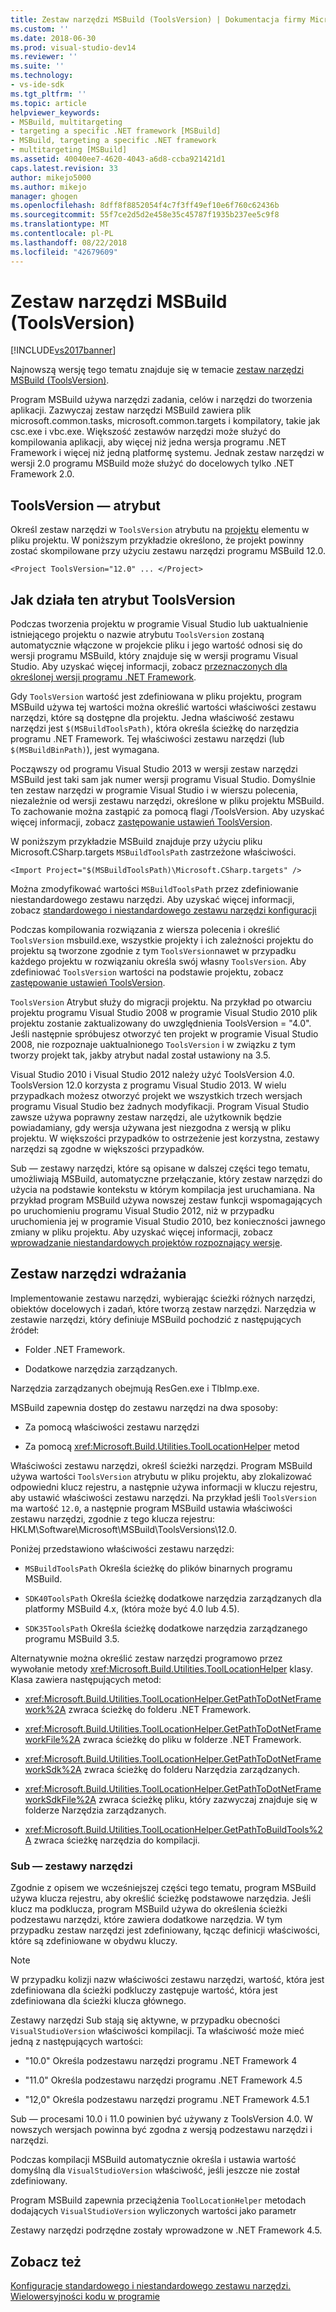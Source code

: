 ```yaml
---
title: Zestaw narzędzi MSBuild (ToolsVersion) | Dokumentacja firmy Microsoft
ms.custom: ''
ms.date: 2018-06-30
ms.prod: visual-studio-dev14
ms.reviewer: ''
ms.suite: ''
ms.technology:
- vs-ide-sdk
ms.tgt_pltfrm: ''
ms.topic: article
helpviewer_keywords:
- MSBuild, multitargeting
- targeting a specific .NET framework [MSBuild]
- MSBuild, targeting a specific .NET framework
- multitargeting [MSBuild]
ms.assetid: 40040ee7-4620-4043-a6d8-ccba921421d1
caps.latest.revision: 33
author: mikejo5000
ms.author: mikejo
manager: ghogen
ms.openlocfilehash: 8dff8f8852054f4c7f3ff49ef10e6f760c62436b
ms.sourcegitcommit: 55f7ce2d5d2e458e35c45787f1935b237ee5c9f8
ms.translationtype: MT
ms.contentlocale: pl-PL
ms.lasthandoff: 08/22/2018
ms.locfileid: "42679609"
---
```

# <a name="msbuild-toolset-toolsversion"></a>Zestaw narzędzi MSBuild (ToolsVersion)
[!INCLUDE[vs2017banner](../includes/vs2017banner.md)]

Najnowszą wersję tego tematu znajduje się w temacie [zestaw narzędzi MSBuild (ToolsVersion)](https://docs.microsoft.com/visualstudio/msbuild/msbuild-toolset-toolsversion).  
  
  
Program MSBuild używa narzędzi zadania, celów i narzędzi do tworzenia aplikacji. Zazwyczaj zestaw narzędzi MSBuild zawiera plik microsoft.common.tasks, microsoft.common.targets i kompilatory, takie jak csc.exe i vbc.exe. Większość zestawów narzędzi może służyć do kompilowania aplikacji, aby więcej niż jedna wersja programu .NET Framework i więcej niż jedną platformę systemu. Jednak zestaw narzędzi w wersji 2.0 programu MSBuild może służyć do docelowych tylko .NET Framework 2.0.  
  
## <a name="toolsversion-attribute"></a>ToolsVersion — atrybut  
 Określ zestaw narzędzi w `ToolsVersion` atrybutu na [projektu](../msbuild/project-element-msbuild.md) elementu w pliku projektu. W poniższym przykładzie określono, że projekt powinny zostać skompilowane przy użyciu zestawu narzędzi programu MSBuild 12.0.  
  
```  
<Project ToolsVersion="12.0" ... </Project>  
```  
  
## <a name="how-the-toolsversion-attribute-works"></a>Jak działa ten atrybut ToolsVersion  
 Podczas tworzenia projektu w programie Visual Studio lub uaktualnienie istniejącego projektu o nazwie atrybutu `ToolsVersion` zostaną automatycznie włączone w projekcie pliku i jego wartość odnosi się do wersji programu MSBuild, który znajduje się w wersji programu Visual Studio. Aby uzyskać więcej informacji, zobacz [przeznaczonych dla określonej wersji programu .NET Framework](../ide/targeting-a-specific-dotnet-framework-version.md).  
  
 Gdy `ToolsVersion` wartość jest zdefiniowana w pliku projektu, program MSBuild używa tej wartości można określić wartości właściwości zestawu narzędzi, które są dostępne dla projektu. Jedna właściwość zestawu narzędzi jest `$(MSBuildToolsPath)`, która określa ścieżkę do narzędzia programu .NET Framework. Tej właściwości zestawu narzędzi (lub `$(MSBuildBinPath)`), jest wymagana.  
  
 Począwszy od programu Visual Studio 2013 w wersji zestaw narzędzi MSBuild jest taki sam jak numer wersji programu Visual Studio. Domyślnie ten zestaw narzędzi w programie Visual Studio i w wierszu polecenia, niezależnie od wersji zestawu narzędzi, określone w pliku projektu MSBuild.  To zachowanie można zastąpić za pomocą flagi /ToolsVersion. Aby uzyskać więcej informacji, zobacz [zastępowanie ustawień ToolsVersion](../msbuild/overriding-toolsversion-settings.md).  
  
 W poniższym przykładzie MSBuild znajduje przy użyciu pliku Microsoft.CSharp.targets `MSBuildToolsPath` zastrzeżone właściwości.  
  
```  
<Import Project="$(MSBuildToolsPath)\Microsoft.CSharp.targets" />  
```  
  
 Można zmodyfikować wartości `MSBuildToolsPath` przez zdefiniowanie niestandardowego zestawu narzędzi. Aby uzyskać więcej informacji, zobacz [standardowego i niestandardowego zestawu narzędzi konfiguracji](../msbuild/standard-and-custom-toolset-configurations.md)  
  
 Podczas kompilowania rozwiązania z wiersza polecenia i określić `ToolsVersion` msbuild.exe, wszystkie projekty i ich zależności projektu do projektu są tworzone zgodnie z tym `ToolsVersion`nawet w przypadku każdego projektu w rozwiązaniu określa swój własny `ToolsVersion`. Aby zdefiniować `ToolsVersion` wartości na podstawie projektu, zobacz [zastępowanie ustawień ToolsVersion](../msbuild/overriding-toolsversion-settings.md).  
  
 `ToolsVersion` Atrybut służy do migracji projektu. Na przykład po otwarciu projektu programu Visual Studio 2008 w programie Visual Studio 2010 plik projektu zostanie zaktualizowany do uwzględnienia ToolsVersion = "4.0". Jeśli następnie spróbujesz otworzyć ten projekt w programie Visual Studio 2008, nie rozpoznaje uaktualnionego `ToolsVersion` i w związku z tym tworzy projekt tak, jakby atrybut nadal został ustawiony na 3.5.  
  
 Visual Studio 2010 i Visual Studio 2012 należy użyć ToolsVersion 4.0. ToolsVersion 12.0 korzysta z programu Visual Studio 2013. W wielu przypadkach możesz otworzyć projekt we wszystkich trzech wersjach programu Visual Studio bez żadnych modyfikacji. Program Visual Studio zawsze używa poprawny zestaw narzędzi, ale użytkownik będzie powiadamiany, gdy wersja używana jest niezgodna z wersją w pliku projektu. W większości przypadków to ostrzeżenie jest korzystna, zestawy narzędzi są zgodne w większości przypadków.  
  
 Sub — zestawy narzędzi, które są opisane w dalszej części tego tematu, umożliwiają MSBuild, automatyczne przełączanie, który zestaw narzędzi do użycia na podstawie kontekstu w którym kompilacja jest uruchamiana. Na przykład program MSBuild używa nowszej zestaw funkcji wspomagających po uruchomieniu programu Visual Studio 2012, niż w przypadku uruchomienia jej w programie Visual Studio 2010, bez konieczności jawnego zmiany w pliku projektu. Aby uzyskać więcej informacji, zobacz [wprowadzanie niestandardowych projektów rozpoznający wersje](../misc/making-custom-projects-version-aware.md).  
  
## <a name="toolset-implementation"></a>Zestaw narzędzi wdrażania  
 Implementowanie zestawu narzędzi, wybierając ścieżki różnych narzędzi, obiektów docelowych i zadań, które tworzą zestaw narzędzi. Narzędzia w zestawie narzędzi, który definiuje MSBuild pochodzić z następujących źródeł:  
  
-   Folder .NET Framework.  
  
-   Dodatkowe narzędzia zarządzanych.  
  
 Narzędzia zarządzanych obejmują ResGen.exe i TlbImp.exe.  
  
 MSBuild zapewnia dostęp do zestawu narzędzi na dwa sposoby:  
  
-   Za pomocą właściwości zestawu narzędzi  
  
-   Za pomocą <xref:Microsoft.Build.Utilities.ToolLocationHelper> metod  
  
 Właściwości zestawu narzędzi, określ ścieżki narzędzi. Program MSBuild używa wartości `ToolsVersion` atrybutu w pliku projektu, aby zlokalizować odpowiedni klucz rejestru, a następnie używa informacji w kluczu rejestru, aby ustawić właściwości zestawu narzędzi. Na przykład jeśli `ToolsVersion` ma wartość `12.0`, a następnie program MSBuild ustawia właściwości zestawu narzędzi, zgodnie z tego klucza rejestru: HKLM\Software\Microsoft\MSBuild\ToolsVersions\12.0.  
  
 Poniżej przedstawiono właściwości zestawu narzędzi:  
  
-   `MSBuildToolsPath` Określa ścieżkę do plików binarnych programu MSBuild.  
  
-   `SDK40ToolsPath` Określa ścieżkę dodatkowe narzędzia zarządzanych dla platformy MSBuild 4.x, (która może być 4.0 lub 4.5).  
  
-   `SDK35ToolsPath` Określa ścieżkę dodatkowe narzędzia zarządzanego programu MSBuild 3.5.  
  
 Alternatywnie można określić zestaw narzędzi programowo przez wywołanie metody <xref:Microsoft.Build.Utilities.ToolLocationHelper> klasy. Klasa zawiera następujących metod:  
  
-   <xref:Microsoft.Build.Utilities.ToolLocationHelper.GetPathToDotNetFramework%2A> zwraca ścieżkę do folderu .NET Framework.  
  
-   <xref:Microsoft.Build.Utilities.ToolLocationHelper.GetPathToDotNetFrameworkFile%2A> zwraca ścieżkę do pliku w folderze .NET Framework.  
  
-   <xref:Microsoft.Build.Utilities.ToolLocationHelper.GetPathToDotNetFrameworkSdk%2A> zwraca ścieżkę do folderu Narzędzia zarządzanych.  
  
-   <xref:Microsoft.Build.Utilities.ToolLocationHelper.GetPathToDotNetFrameworkSdkFile%2A> zwraca ścieżkę pliku, który zazwyczaj znajduje się w folderze Narzędzia zarządzanych.  
  
-   <xref:Microsoft.Build.Utilities.ToolLocationHelper.GetPathToBuildTools%2A> zwraca ścieżkę narzędzia do kompilacji.  
  
### <a name="sub-toolsets"></a>Sub — zestawy narzędzi  
 Zgodnie z opisem we wcześniejszej części tego tematu, program MSBuild używa klucza rejestru, aby określić ścieżkę podstawowe narzędzia. Jeśli klucz ma podklucza, program MSBuild używa do określenia ścieżki podzestawu narzędzi, które zawiera dodatkowe narzędzia. W tym przypadku zestaw narzędzi jest zdefiniowany, łącząc definicji właściwości, które są zdefiniowane w obydwu kluczy.  
  
> [!NOTE]
>  W przypadku kolizji nazw właściwości zestawu narzędzi, wartość, która jest zdefiniowana dla ścieżki podkluczy zastępuje wartość, która jest zdefiniowana dla ścieżki klucza głównego.  
  
 Zestawy narzędzi Sub stają się aktywne, w przypadku obecności `VisualStudioVersion` właściwości kompilacji. Ta właściwość może mieć jedną z następujących wartości:  
  
-   "10.0" Określa podzestawu narzędzi programu .NET Framework 4  
  
-   "11.0" Określa podzestawu narzędzi programu .NET Framework 4.5  
  
-   "12,0" Określa podzestawu narzędzi programu .NET Framework 4.5.1  
  
 Sub — procesami 10.0 i 11.0 powinien być używany z ToolsVersion 4.0. W nowszych wersjach powinna być zgodna z wersją podzestawu narzędzi i narzędzi.  
  
 Podczas kompilacji MSBuild automatycznie określa i ustawia wartość domyślną dla `VisualStudioVersion` właściwość, jeśli jeszcze nie został zdefiniowany.  
  
 Program MSBuild zapewnia przeciążenia `ToolLocationHelper` metodach dodających `VisualStudioVersion` wyliczonych wartości jako parametr  
  
 Zestawy narzędzi podrzędne zostały wprowadzone w .NET Framework 4.5.  
  
## <a name="see-also"></a>Zobacz też  
 [Konfiguracje standardowego i niestandardowego zestawu narzędzi.](../msbuild/standard-and-custom-toolset-configurations.md)   
 [Wielowersyjności kodu w programie](../msbuild/msbuild-multitargeting-overview.md)



